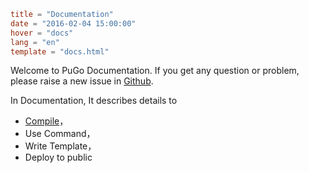 ```toml
title = "Documentation"
date = "2016-02-04 15:00:00"
hover = "docs"
lang = "en"
template = "docs.html"
```

Welcome to PuGo Documentation. If you get any question or problem, please raise a new issue in [Github](http://github.com/kdf5000/pugo).

In Documentation, It describes details to

- [Compile](/en/docs/dl-compile)，
- Use Command，
- Write Template，
- Deploy to public

